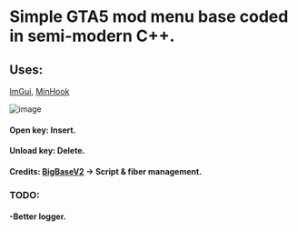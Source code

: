 # Simple GTA5 mod menu base coded in semi-modern C++.
## Uses:
[ImGui](https://github.com/ocornut/imgui), 
[MinHook](https://github.com/TsudaKageyu/minhook)

![image](https://github.com/MarkEcza/syGTABase/assets/85032105/3c305e7d-4fcd-4199-ac70-d3e2548fe5f2)

#### Open key: Insert.
#### Unload key: Delete.

#### Credits: [BigBaseV2](https://github.com/Pocakking/BigBaseV2) -> Script & fiber management.


### TODO:
#### -Better logger.
